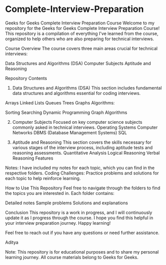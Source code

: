 # Complete-Interview-Preparation
Geeks for Geeks Complete Interview Preparation Course
Welcome to my repository for the Geeks for Geeks Complete Interview Preparation Course! This repository is a compilation of everything I've learned from the course, organized to help others who are also preparing for technical interviews.

Course Overview
The course covers three main areas crucial for technical interviews: 

Data Structures and Algorithms (DSA)
Computer Subjects
Aptitude and Reasoning

Repository Contents
1. Data Structures and Algorithms (DSA)
This section includes fundamental data structures and algorithms essential for coding interviews.

Arrays
Linked Lists
Queues
Trees
Graphs
Algorithms:

Sorting
Searching
Dynamic Programming
Graph Algorithms

2. Computer Subjects
Focused on key computer science subjects commonly asked in technical interviews.
Operating Systems
Computer Networks
DBMS (Database Management Systems)
SQL 

3. Aptitude and Reasoning
This section covers the skills necessary for various stages of the interview process, including aptitude tests and reasoning assessments.
Quantitative Analysis
Logical Reasoning
Verbal Reasoning
Features

Notes: I have included my notes for each topic, which you can find in the respective folders.
Coding Challenges: Practice problems and solutions for each topic to help reinforce learning.

How to Use This Repository
Feel free to navigate through the folders to find the topics you are interested in. Each folder contains:

Detailed notes
Sample problems
Solutions and explanations

Conclusion
This repository is a work in progress, and I will continuously update it as I progress through the course. I hope you find this helpful in your interview preparation journey. Happy learning!

Feel free to reach out if you have any questions or need further assistance.

Aditya 

Note: This repository is for educational purposes and to share my personal learning journey. All course materials belong to Geeks for Geeks.
